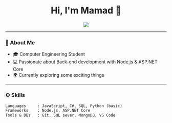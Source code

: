 

<h1 align="center">Hi, I'm Mamad 👋</h1>

<p align="center">
  <img src="https://readme-typing-svg.herokuapp.com?font=Fira+Code&duration=2500&color=F7F7F7&center=true&vCenter=true&width=380&lines=Back-end+Developer;Computer+Engineering+Student;Tech+Lover+%F0%9F%9A%80" />
</p>

---

### 🧠 About Me

- 🎓 Computer Engineering Student  
- 💻 Passionate about Back-end development with Node.js & ASP.NET Core  
- 🌍 Currently exploring some exciting things

---

### ⚙️ Skills

```txt
Languages     : JavaScript, C#, SQL, Python (basic)
Frameworks    : Node.js, ASP.NET Core
Tools & DBs   : Git, SQL sever, MongoDB, VS Code

